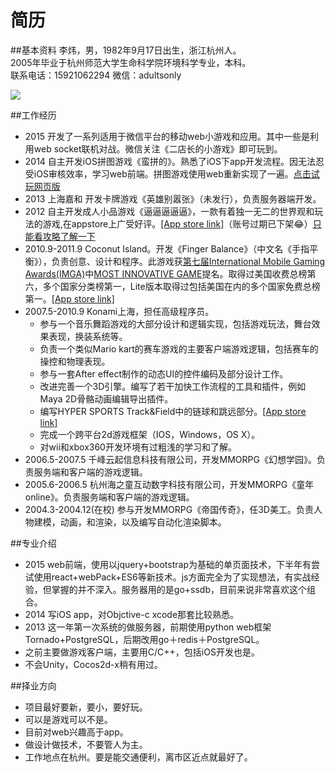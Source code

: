 简历
======
##基本资料
李炜，男，1982年9月17日出生，浙江杭州人。  
2005年毕业于杭州师范大学生命科学院环境科学专业，本科。  
联系电话：15921062294
微信：adultsonly 
<div style="width:128px;heigth:128px"><img src="http://7xo7po.com1.z0.glb.clouddn.com/weixinQr.png"/></div>


##工作经历
* 2015 开发了一系列适用于微信平台的移动web小游戏和应用。其中一些是利用web socket联机对战。微信关注《二店长的小游戏》即可玩到。
* 2014 自主开发iOS拼图游戏《蛮拼的》。熟悉了iOS下app开发流程。因无法忍受iOS审核效率，学习web前端。拼图游戏使用web重新实现了一遍。<a href="http://g.pintugame.com/timeline.html">点击试玩网页版</a>
* 2013 上海嘉和 开发卡牌游戏《英雄别嚣张》（未发行），负责服务器端开发。
* 2012 自主开发成人小品游戏《逼逼逼逼逼》，一款有着独一无二的世界观和玩法的游戏,在appstore上广受好评。<a href="https://itunes.apple.com/cn/app/bi-bi-bi-bi-bi/id547257609?mt=8">[App store link]</a>（账号过期已下架😂）<a href="http://www.app111.com/doc/100035467_1.html">只能看攻略了解一下</a>
* 2010.9-2011.9 Coconut Island。开发《Finger Balance》（中文名《手指平衡》），负责创意、设计和程序。此游戏获<a href="http://www.imgawards.com/EN/previous-years-7th.php">第七届International Mobile Gaming Awards(IMGA)</a>中<a href="http://www.imgawards.com/EN/previous-years-fiche.php?gameid=718&categoryid=16&starDate=2010&endDate=2012&imga=7">MOST INNOVATIVE GAME</a>提名。取得过美国收费总榜第六，多个国家分类榜第一，Lite版本取得过包括美国在内的多个国家免费总榜第一。<a href="https://itunes.apple.com/us/app/finger-balance/id368180844?mt=8">[App store link]</a>
* 2007.5-2010.9 Konami上海，担任高级程序员。
  * 参与一个音乐舞蹈游戏的大部分设计和逻辑实现，包括游戏玩法，舞台效果表现，换装系统等。
  * 负责一个类似Mario kart的赛车游戏的主要客户端游戏逻辑，包括赛车的操控和物理表现。
  * 参与一套After effect制作的动态UI的控件编码及部分设计工作。
  * 改进完善一个3D引擎。编写了若干加快工作流程的工具和插件，例如Maya 2D骨骼动画编辑导出插件。
  * 编写HYPER SPORTS Track&Field中的链球和跳远部分。<a href="https://itunes.apple.com/jp/app/hyper-sports-track-field/id368489398?l=en&mt=8">[App store link]</a>
  * 完成一个跨平台2d游戏框架（IOS，Windows，OS X）。
  * 对wii和xbox360开发环境有过粗浅的学习和了解。
* 2006.5-2007.5 千峰云起信息科技有限公司，开发MMORPG《幻想学园》。负责服务端和客户端的游戏逻辑。
* 2005.6-2006.5 杭州海之童互动数字科技有限公司，开发MMORPG《童年online》。负责服务端和客户端的游戏逻辑。
* 2004.3-2004.12(在校) 参与开发MMORPG《帝国传奇》，任3D美工。负责人物建模，动画，和渲染，以及编写自动化渲染脚本。

##专业介绍
* 2015 web前端，使用以jquery+bootstrap为基础的单页面技术，下半年有尝试使用react+webPack+ES6等新技术。js方面完全为了实现想法，有实战经验，但掌握的并不深入。服务器用的是go+ssdb，目前来说非常喜欢这个组合。
* 2014 写iOS app，对Objctive-c xcode那套比较熟悉。
* 2013 这一年第一次系统的做服务器，前期使用python web框架Tornado+PostgreSQL，后期改用go＋redis＋PostgreSQL。
* 之前主要做游戏客户端，主要用C/C++，包括iOS开发也是。
* 不会Unity，Cocos2d-x稍有用过。

##择业方向
* 项目最好要新，要小，要好玩。
* 可以是游戏可以不是。
* 目前对web兴趣高于app。
* 做设计做技术，不要管人为主。
* 工作地点在杭州。要是能交通便利，离市区近点就最好了。
